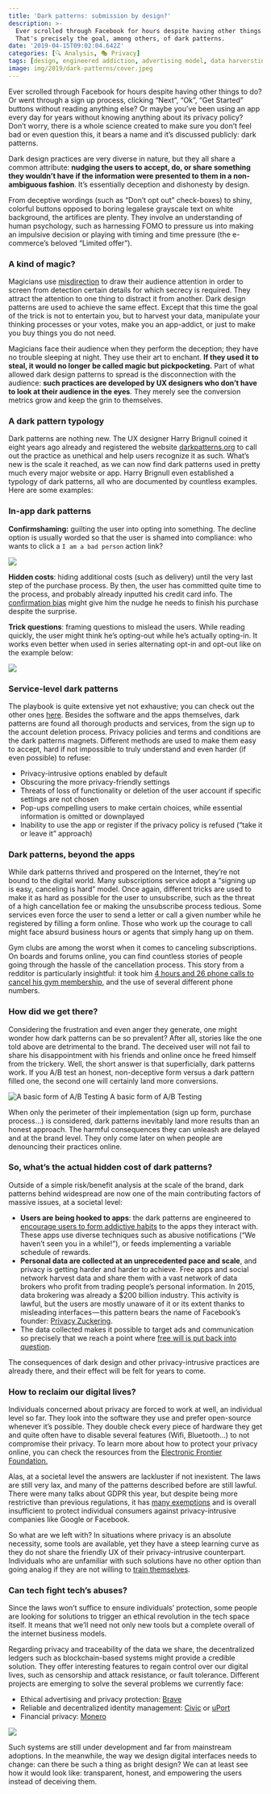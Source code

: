 ```yaml
---
title: 'Dark patterns: submission by design?'
description: >-
  Ever scrolled through Facebook for hours despite having other things to do?
  That's precisely the goal, among others, of dark patterns.
date: '2019-04-15T09:02:04.642Z'
categories: [🔍 Analysis, 🎭 Privacy]
tags: [design, engineered addiction, advertising model, data harversting]
image: img/2019/dark-patterns/cover.jpeg
---
```


Ever scrolled through Facebook for hours despite having other things to do? Or went through a sign up process, clicking “Next”, “Ok”, “Get Started” buttons without reading anything else? Or maybe you’ve been using an app every day for years without knowing anything about its privacy policy? Don’t worry, there is a whole science created to make sure you don’t feel bad or even question this, it bears a name and it’s discussed publicly: dark patterns.

Dark design practices are very diverse in nature, but they all share a common attribute: **nudging the users to accept, do, or share something they wouldn’t have if the information were presented to them in a non-ambiguous fashion**. It’s essentially deception and dishonesty by design.

From deceptive wordings (such as “Don’t opt out” check-boxes) to shiny, colorful buttons opposed to boring legalese grayscale text on white background, the artifices are plenty. They involve an understanding of human psychology, such as harnessing FOMO to pressure us into making an impulsive decision or playing with timing and time pressure (the e-commerce’s beloved “Limited offer”).

### A kind of magic?

Magicians use [misdirection](https://en.wikipedia.org/wiki/Misdirection_%28magic%29) to draw their audience attention in order to screen from detection certain details for which secrecy is required. They attract the attention to one thing to distract it from another. Dark design patterns are used to achieve the same effect. Except that this time the goal of the trick is not to entertain you, but to harvest your data, manipulate your thinking processes or your votes, make you an app-addict, or just to make you buy things you do not need.

Magicians face their audience when they perform the deception; they have no trouble sleeping at night. They use their art to enchant. **If they used it to steal, it would no longer be called magic but pickpocketing.** Part of what allowed dark design patterns to spread is the disconnection with the audience: **such practices are developed by UX designers who don’t have to look at their audience in the eyes**. They merely see the conversion metrics grow and keep the grin to themselves.

### A dark pattern typology

Dark patterns are nothing new. The UX designer Harry Brignull coined it eight years ago already and registered the website [darkpatterns.org](https://darkpatterns.org/) to call out the practice as unethical and help users recognize it as such. What’s new is the scale it reached, as we can now find dark patterns used in pretty much every major website or app. Harry Brignull even established a typology of dark patterns, all who are documented by countless examples. Here are some examples:

### In-app dark patterns

**Confirmshaming:** guilting the user into opting into something. The decline option is usually worded so that the user is shamed into compliance: who wants to click a `I am a bad person` action link?

![](/img/2019/dark-patterns/adblocker-guilt-trip.png)

**Hidden costs**: hiding additional costs (such as delivery) until the very last step of the purchase process. By then, the user has committed quite time to the process, and probably already inputted his credit card info. The [confirmation bias](https://en.wikipedia.org/wiki/Confirmation_bias) might give him the nudge he needs to finish his purchase despite the surprise.

**Trick questions**: framing questions to mislead the users. While reading quickly, the user might think he’s opting-out while he’s actually opting-in. It works even better when used in series alternating opt-in and opt-out like on the example below:

![](/img/2019/dark-patterns/trick-q.png)

### Service-level dark patterns

The playbook is quite extensive yet not exhaustive; you can check out the other ones [here](https://darkpatterns.org/types-of-dark-pattern). Besides the software and the apps themselves, dark patterns are found all thorough products and services, from the sign up to the account deletion process. Privacy policies and terms and conditions are the dark patterns magnets. Different methods are used to make them easy to accept, hard if not impossible to truly understand and even harder (if even possible) to refuse:

*   Privacy-intrusive options enabled by default
*   Obscuring the more privacy-friendly settings
*   Threats of loss of functionality or deletion of the user account if specific settings are not chosen
*   Pop-ups compelling users to make certain choices, while essential information is omitted or downplayed
*   Inability to use the app or register if the privacy policy is refused (“take it or leave it” approach)

### Dark patterns, beyond the apps

While dark patterns thrived and prospered on the Internet, they’re not bound to the digital world. Many subscriptions service adopt a “signing up is easy, canceling is hard” model. Once again, different tricks are used to make it as hard as possible for the user to unsubscribe, such as the threat of a high cancellation fee or making the unsubscribe process tedious. Some services even force the user to send a letter or call a given number while he registered by filling a form online. Those who work up the courage to call might face absurd business hours or agents that simply hang up on them.

Gym clubs are among the worst when it comes to canceling subscriptions. On boards and forums online, you can find countless stories of people going through the hassle of the cancellation process. This story from a redditor is particularly insightful: it took him [4 hours and 26 phone calls to cancel his gym membership](https://np.reddit.com/r/AMA/comments/9duble/i_successfully_canceled_an_la_fitness_membership/e5k7o9b/?st=jltqrwml&sh=040d8d01), and the use of several different phone numbers.

### How did we get there?

Considering the frustration and even anger they generate, one might wonder how dark patterns can be so prevalent? After all, stories like the one told above are detrimental to the brand. The deceived user will not fail to share his disappointment with his friends and online once he freed himself from the trickery. Well, the short answer is that superficially, dark patterns work. If you A/B test an honest, non-deceptive form versus a dark pattern filled one, the second one will certainly land more conversions.

![A basic form of A/B Testing](/img/2019/dark-patterns/abtesting.png)
A basic form of A/B Testing

When only the perimeter of their implementation (sign up form, purchase process…) is considered, dark patterns inevitably land more results than an honest approach. The harmful consequences they can unleash are delayed and at the brand level. They only come later on when people are denouncing their practices online.

### So, what’s the actual hidden cost of dark patterns?

Outside of a simple risk/benefit analysis at the scale of the brand, dark patterns behind widespread are now one of the main contributing factors of massive issues, at a societal level:

*   **Users are being hooked to apps**: the dark patterns are engineered to [encourage users to form addictive habits](https://www.nirandfar.com/2012/03/want-to-hook-your-users-drive-them-crazy.html) to the apps they interact with. These apps use diverse techniques such as abusive notifications (“We haven’t seen you in a while!”), or feeds implementing a variable schedule of rewards.
*   **Personal data are collected at an unprecedented pace and scale**, and privacy is getting harder and harder to achieve. Free apps and social network harvest data and share them with a vast network of data brokers who profit from trading people’s personal information. In 2015, data brokering was already a $200 billion industry. This activity is lawful, but the users are mostly unaware of it or its extent thanks to misleading interfaces — this pattern bears the name of Facebook’s founder: [Privacy Zuckering](https://darkpatterns.org/types-of-dark-pattern/privacy-zuckering).
*   The data collected makes it possible to target ads and communication so precisely that we reach a point where [free will is put back into question](https://hackernoon.com/facebook-x-cambridge-analytica-the-hidden-cost-of-free-services-3f5724e80baf).

The consequences of dark design and other privacy-intrusive practices are already there, and their effect will be felt for years to come.

### How to reclaim our digital lives?

Individuals concerned about privacy are forced to work at well, an individual level so far. They look into the software they use and prefer open-source whenever it’s possible. They double check every piece of hardware they get and quite often have to disable several features (Wifi, Bluetooth…) to not compromise their privacy. To learn more about how to protect your privacy online, you can check the resources from the [Electronic Frontier Foundation.](https://www.eff.org/)

Alas, at a societal level the answers are lackluster if not inexistent. The laws are still very lax, and many of the patterns described before are still lawful. There were many talks about GDPR this year, but despite being more restrictive than previous regulations, it has [many exemptions](https://researchsupport.admin.ox.ac.uk/policy/data/exemptions) and is overall insufficient to protect individual consumers against privacy-intrusive companies like Google or Facebook.

So what are we left with? In situations where privacy is an absolute necessity, some tools are available, yet they have a steep learning curve as they do not share the friendly UX of their privacy-intrusive counterpart. Individuals who are unfamiliar with such solutions have no other option than going analog if they are not willing to [train themselves](https://ssd.eff.org/en).

### Can tech fight tech’s abuses?

Since the laws won’t suffice to ensure individuals’ protection, some people are looking for solutions to trigger an ethical revolution in the tech space itself. It means that we’ll need not only new tools but a complete overall of the internet business models.

Regarding privacy and traceability of the data we share, the decentralized ledgers such as blockchain-based systems might provide a credible solution. They offer interesting features to regain control over our digital lives, such as censorship and attack resistance, or fault tolerance. Different projects are emerging to solve the several problems we currently face:

*   Ethical advertising and privacy protection: [Brave](https://brave.com/)
*   Reliable and decentralized identity management: [Civic](https://www.civic.com/) or [uPort](https://www.uport.me/)
*   Financial privacy: [Monero](https://www.getmonero.org/)

![](/img/2019/dark-patterns/bat.png)

Such systems are still under development and far from mainstream adoptions. In the meanwhile, the way we design digital interfaces needs to change: can there be such a thing as bright design? We can at least see how it would look like: transparent, honest, and empowering the users instead of deceiving them.